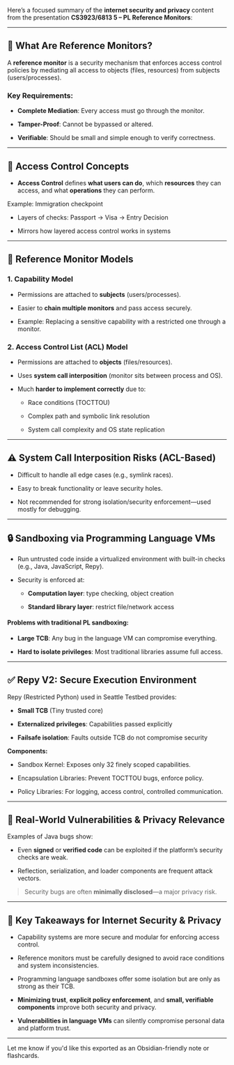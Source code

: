 Here’s a focused summary of the **internet security and privacy** content from the presentation **CS3923/6813 5 – PL Reference Monitors**:

---

## 🔐 **What Are Reference Monitors?**

A **reference monitor** is a security mechanism that enforces access control policies by mediating all access to objects (files, resources) from subjects (users/processes).

### Key Requirements:

- **Complete Mediation**: Every access must go through the monitor.
    
- **Tamper-Proof**: Cannot be bypassed or altered.
    
- **Verifiable**: Should be small and simple enough to verify correctness.
    

---

## 🧱 **Access Control Concepts**

- **Access Control** defines **what users can do**, which **resources** they can access, and what **operations** they can perform.
    

Example: Immigration checkpoint

- Layers of checks: Passport → Visa → Entry Decision
    
- Mirrors how layered access control works in systems
    

---

## 📑 **Reference Monitor Models**

### 1. **Capability Model**

- Permissions are attached to **subjects** (users/processes).
    
- Easier to **chain multiple monitors** and pass access securely.
    
- Example: Replacing a sensitive capability with a restricted one through a monitor.
    

### 2. **Access Control List (ACL) Model**

- Permissions are attached to **objects** (files/resources).
    
- Uses **system call interposition** (monitor sits between process and OS).
    
- Much **harder to implement correctly** due to:
    
    - Race conditions (TOCTTOU)
        
    - Complex path and symbolic link resolution
        
    - System call complexity and OS state replication
        

---

## ⚠️ **System Call Interposition Risks (ACL-Based)**

- Difficult to handle all edge cases (e.g., symlink races).
    
- Easy to break functionality or leave security holes.
    
- Not recommended for strong isolation/security enforcement—used mostly for debugging.
    

---

## 🔒 **Sandboxing via Programming Language VMs**

- Run untrusted code inside a virtualized environment with built-in checks (e.g., Java, JavaScript, Repy).
    
- Security is enforced at:
    
    - **Computation layer**: type checking, object creation
        
    - **Standard library layer**: restrict file/network access
        

#### Problems with traditional PL sandboxing:

- **Large TCB**: Any bug in the language VM can compromise everything.
    
- **Hard to isolate privileges**: Most traditional libraries assume full access.
    

---

## ✅ **Repy V2: Secure Execution Environment**

Repy (Restricted Python) used in Seattle Testbed provides:

- **Small TCB** (Tiny trusted core)
    
- **Externalized privileges**: Capabilities passed explicitly
    
- **Failsafe isolation**: Faults outside TCB do not compromise security
    

**Components:**

- Sandbox Kernel: Exposes only 32 finely scoped capabilities.
    
- Encapsulation Libraries: Prevent TOCTTOU bugs, enforce policy.
    
- Policy Libraries: For logging, access control, controlled communication.
    

---

## 🔁 **Real-World Vulnerabilities & Privacy Relevance**

Examples of Java bugs show:

- Even **signed** or **verified code** can be exploited if the platform’s security checks are weak.
    
- Reflection, serialization, and loader components are frequent attack vectors.
    

> Security bugs are often **minimally disclosed**—a major privacy risk.

---

## 🎯 Key Takeaways for Internet Security & Privacy

- Capability systems are more secure and modular for enforcing access control.
    
- Reference monitors must be carefully designed to avoid race conditions and system inconsistencies.
    
- Programming language sandboxes offer some isolation but are only as strong as their TCB.
    
- **Minimizing trust**, **explicit policy enforcement**, and **small, verifiable components** improve both security and privacy.
    
- **Vulnerabilities in language VMs** can silently compromise personal data and platform trust.
    

---

Let me know if you'd like this exported as an Obsidian-friendly note or flashcards.
